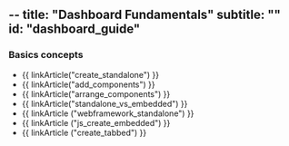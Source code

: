 --
title: "Dashboard Fundamentals"
subtitle: ""
id: "dashboard_guide"
--


### Basics concepts

* {{ linkArticle("create_standalone") }}
* {{ linkArticle("add_components") }}
* {{ linkArticle("arrange_components") }}
* {{ linkArticle("standalone_vs_embedded") }}
* {{ linkArticle ("webframework_standalone") }}
* {{ linkArticle ("js_create_embedded") }}
* {{ linkArticle ("create_tabbed") }}
